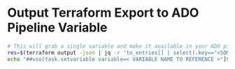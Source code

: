 # Output Terraform Export to ADO Pipeline Variable

``` bash
# This will grab a single variable and make it available in your ADO pipeline
res=$(terraform output -json | jq -r 'to_entries[] | select(.key=="<SOME OUTPUT FROM YOUR TERRAFORM>") | .value.value')
echo "##vso[task.setvariable variable=< VARIABLE NAME TO REFERENCE >"]${res}
```
